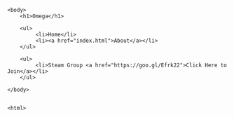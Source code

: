 
<html> 
    <head>
	    <title> Omega</title>
	</head>
	
	<body>
		<h1>Omega</h1>

		<ul>
			 <li>Home</li>
			 <li><a href="index.html">About</a></li>
		</ul>

	    <ul>
		     <li>Steam Group <a href="https://goo.gl/Efrk22">Click Here to Join</a></li>
		</ul>

	</body>
	    
		
	<html>
